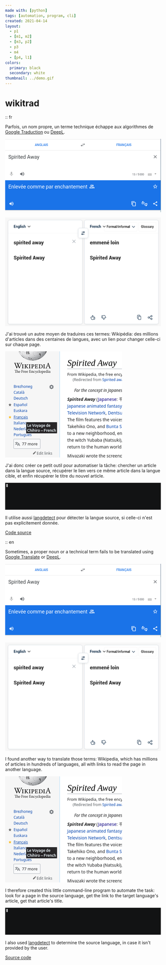 ```yaml
---
made with: [python]
tags: [automation, program, cli]
created: 2021-04-14
layout:
  - p1
  - [m1, m2]
  - [m3, p2]
  - p3
  - m4
  - [p4, l1]
colors:
  primary: black
  secondary: white
thumbnail: ../demo.gif
---
```


# wikitrad

:: fr

Parfois, un nom propre, un terme technique échappe aux algorithmes de [Google Traduction](https://translate.google.com) ou [DeepL](https://deepl.com).

![interface de Google Traduction, montrant Spirited Away traduit en enlevée comme par enchantement](google-translate.png "Google Traduction ne traduit pas les noms de films par leur version dans la langue cible")

![interface de DeepL, montrant spirited away traduit en emmené loin et Spirited Away (avec des majuscules) laissé tel quel](deepl.png "DeepL ne traduit pas les noms propres non plus")

J'ai trouvé un autre moyen de traduires ces termes: Wikipédia: des millions d'articles dans des centaines de langues, avec un lien pour changer celle-ci sur chaque page.

![article du Wikipédia anglais sur Spirited Away, ainsi qu'un lien vers la version française de l'article, montrant Le Voyage de Chihiro — French comme titre](wikipedia.png "Wikipédia possède des liens vers d'autres articles sur le même sujet dans d'autres langues")

J'ai donc créer ce petit outil pour automatiser la tâche: chercher un article dans la langue source, récupérer le lien vers ce même article dans la langue cible, et enfin récupérer le titre du nouvel article.

![Un utilisateur tape dans un terminal “wikitrad "spirited away" fr”, et reçoit en réponse “Le Voyage de Chihiro”](../demo.gif "Exemple d'utilisation pour la traduction d'un titre de film")

Il utilise aussi [langdetect](https://pypi.org/project/langdetect) pour détecter la langue source, si celle-ci n'est pas explicitement donnée.

[Code source](https://github.com/ewen-lbh/wikitrad)

:: en

Sometimes, a proper noun or a technical term fails to be translated using [Google Translate](https://translate.google.com) or [DeepL](https://deepl.com).

![Google Translate's interface, showing Spirited Away translated as enlevée comme par enchantement](google-translate.png "Google Traduction doesn't translate movie titles to their versions in the target language")

![DeepL's interface, showing spirited away translated as emmené loin and Spirited Away (with uppercase letters) left untranslated](deepl.png "DeepL does not translate proper nouns either")

I found another way to translate those terms: Wikipedia, which has millions of articles in hundreds of languages, all with links to read the page in another language.

![English Wikipedia article on Spirited Away, as well as a link to the article's french version, showing Le Voyage de Chihiro — French as a title](wikipedia.png "Wikipedia has links to other articles on the same topic in other languages")

I therefore created this little command-line program to automate the task: look for a page in the source language, get the link to the target language's article, get that article's title.

![A user types in a terminal window “wikitrad "spirited away" fr” and receives as an answer “Le Voyage de Chihiro”](../demo.gif "Example use case for the translation of a movie’s title")

I also used [langdetect](https://pypi.org/project/langdetect) to determine the source language, in case it isn't provided by the user.

[Source code](https://github.com/ewen-lbh/wikitrad)
